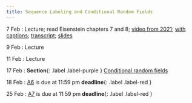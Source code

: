 ```yaml
---
title: Sequence Labeling and Conditional Random Fields
---
```


7 Feb
: Lecture; read Eisenstein chapters 7 and 8; [video from 2021](https://drive.google.com/file/d/1NeLhUxWBBbUSeC5oyz0krxppzlG_OB5V/view?usp=sharing); [with captions](https://drive.google.com/file/d/1uyoeC80ynsVmXjEl2hFZZDWQWHXI8kjF/view?usp=sharing); [transcript](https://drive.google.com/file/d/1G3Ox7tIrjQN9LEV4VX2UL3-lp1VSMANI/view?usp=sharing); [slides](https://drive.google.com/file/d/1eH4OzFMStk1svUZM-8Iiyssb0kOsDrBb/view?usp=sharing) 

9 Feb
: Lecture

11 Feb
: Lecture

17 Feb
: **Section**{: .label .label-purple } [Conditional random fields](#)

18 Feb
: [A6](assets/docs/A6.pdf) is due at 11:59 pm **deadline**{: .label .label-red }

25 Feb
: [A7](assets/docs/A7.pdf) is due at 11:59 pm **deadline**{: .label .label-red }

